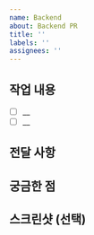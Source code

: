 ```yaml
---
name: Backend
about: Backend PR
title: ''
labels: ''
assignees: ''
---
```


## 작업 내용

- [ ] __
- [ ] __

## 전달 사항

## 궁금한 점

## 스크린샷 (선택)
